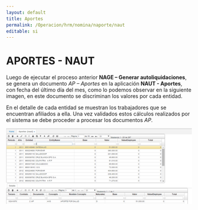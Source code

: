 ```yaml
---
layout: default
title: Aportes
permalink: /Operacion/hrm/nomina/naporte/naut
editable: si
---
```


# APORTES - NAUT


Luego de ejecutar el proceso anterior **NAGE – Generar autoliquidaciones**, se genera un documento _AP – Aportes_ en la aplicación **NAUT - Aportes**, con fecha del último día del mes, como lo podemos observar en la siguiente imagen, en este documento se discriminan los valores por cada entidad. 

En el detalle de cada entidad se muestran los trabajadores que se encuentran afiliados a ella. Una vez validados estos cálculos realizados por el sistema se debe proceder a procesar los documentos _AP_.


![](naut1.png)




